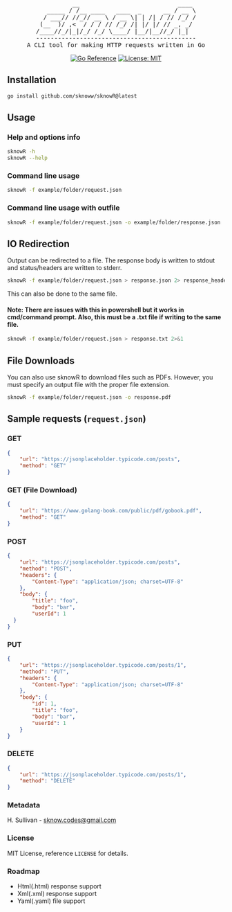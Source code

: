<div align="center">
<pre>
          __                           ____ 
   _____ / /__ ____   ____  _      __ / __ \
  / ___// //_// __ \ / __ \| | /| / // /_/ /
 (__  )/ ,<  / / / // /_/ /| |/ |/ // _, _/ 
/____//_/|_|/_/ /_/ \____/ |__/|__//_/ |_|  
--------------------------------------------
A CLI tool for making HTTP requests written in Go
</pre>

[![Go Reference](https://pkg.go.dev/badge/github.com/sknoww/sknowR@latest.svg)](https://pkg.go.dev/github.com/sknoww/sknowR) [![License: MIT](https://img.shields.io/badge/License-MIT-yellow.svg)](https://opensource.org/licenses/MIT)

</div>

## Installation

```sh
go install github.com/sknoww/sknowR@latest
```

## Usage
### Help and options info
```sh
sknowR -h
sknowR --help
```

### Command line usage
```sh
sknowR -f example/folder/request.json
```

### Command line usage with outfile
```sh
sknowR -f example/folder/request.json -o example/folder/response.json
```

## IO Redirection
Output can be redirected to a file. The response body is written to stdout and status/headers are written to stderr. 
```sh
sknowR -f example/folder/request.json > response.json 2> response_headers.json
```
This can also be done to the same file.

#### Note: There are issues with this in powershell but it works in cmd/command prompt. Also, this must be a .txt file if writing to the same file.
```sh
sknowR -f example/folder/request.json > response.txt 2>&1
```

## File Downloads
You can also use sknowR to download files such as PDFs. However, you must specify an output file with the proper file extension.
```sh
sknowR -f example/folder/request.json -o response.pdf
```

## Sample requests (`request.json`)

### GET
```json
{
    "url": "https://jsonplaceholder.typicode.com/posts",
    "method": "GET"
}
 ```

### GET (File Download)
```json
{
    "url": "https://www.golang-book.com/public/pdf/gobook.pdf",
    "method": "GET"
}
```

### POST
```json
{
    "url": "https://jsonplaceholder.typicode.com/posts",
    "method": "POST",
    "headers": {
        "Content-Type": "application/json; charset=UTF-8"
    },
    "body": {
        "title": "foo",
        "body": "bar",
        "userId": 1
  }
}
 ```

### PUT
```json
{
    "url": "https://jsonplaceholder.typicode.com/posts/1",
    "method": "PUT",
    "headers": {
        "Content-Type": "application/json; charset=UTF-8"
    },
    "body": {
        "id": 1,
        "title": "foo",
        "body": "bar",
        "userId": 1
    }
}
 ```

### DELETE
```json
{
    "url": "https://jsonplaceholder.typicode.com/posts/1",
    "method": "DELETE"
}
 ```

### Metadata
H. Sullivan - sknow.codes@gmail.com

### License
MIT License, reference `LICENSE` for details.

### Roadmap
- Html(.html) response support
- Xml(.xml) response support
- Yaml(.yaml) file support

